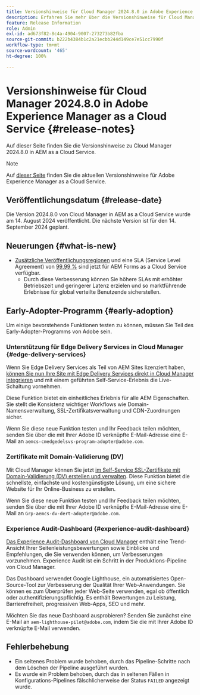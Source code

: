```yaml
---
title: Versionshinweise für Cloud Manager 2024.8.0 in Adobe Experience Manager as a Cloud Service
description: Erfahren Sie mehr über die Versionshinweise für Cloud Manager 2024.7.0 in AEM as a Cloud Service.
feature: Release Information
role: Admin
exl-id: ad673f82-8c4a-4904-9007-273273b82fba
source-git-commit: b222b4384b1c2a21ecbb244d149ce7e51cc7990f
workflow-type: tm+mt
source-wordcount: '465'
ht-degree: 100%

---
```


# Versionshinweise für Cloud Manager 2024.8.0 in Adobe Experience Manager as a Cloud Service {#release-notes}

Auf dieser Seite finden Sie die Versionshinweise zu Cloud Manager 2024.8.0 in AEM as a Cloud Service.

>[!NOTE]
>
>Auf [dieser Seite](/help/release-notes/release-notes-cloud/release-notes-current.md) finden Sie die aktuellen Versionshinweise für Adobe Experience Manager as a Cloud Service.

## Veröffentlichungsdatum {#release-date}

Die Version 2024.8.0 von Cloud Manager in AEM as a Cloud Service wurde am 14. August 2024 veröffentlicht. Die nächste Version ist für den 14. September 2024 geplant.

## Neuerungen {#what-is-new}

* [Zusätzliche Veröffentlichungsregionen](/help/operations/additional-publish-regions.md) und eine SLA (Service Level Agreement) von [99,99 %](/help/implementing/cloud-manager/getting-access-to-aem-in-cloud/creating-production-programs.md#sla) sind jetzt für AEM Forms as a Cloud Service verfügbar.
   * Durch diese Verbesserung können Sie höhere SLAs mit erhöhter Betriebszeit und geringerer Latenz erzielen und so marktführende Erlebnisse für global verteilte Benutzende sicherstellen.

## Early-Adopter-Programm {#early-adoption}

Um einige bevorstehende Funktionen testen zu können, müssen Sie Teil des Early-Adopter-Programms von Adobe sein.

### Unterstützung für Edge Delivery Services in Cloud Manager {#edge-delivery-services}

Wenn Sie Edge Delivery Services als Teil von AEM Sites lizenziert haben, [können Sie nun Ihre Site mit Edge Delivery Services direkt in Cloud Manager integrieren](/help/implementing/cloud-manager/edge-delivery/introduction-to-edge-delivery-services.md) und mit einem geführten Self-Service-Erlebnis die Live-Schaltung vornehmen.

Diese Funktion bietet ein einheitliches Erlebnis für alle AEM Eigenschaften. Sie stellt die Konsistenz wichtiger Workflows wie Domain-Namensverwaltung, SSL-Zertifikatsverwaltung und CDN-Zuordnungen sicher.

Wenn Sie diese neue Funktion testen und Ihr Feedback teilen möchten, senden Sie über die mit Ihrer Adobe ID verknüpfte E-Mail-Adresse eine E-Mail an `aemcs-cmedgedelsvs-program-adopter@adobe.com`.

### Zertifikate mit Domain-Validierung (DV)

Mit Cloud Manager können Sie jetzt [im Self-Service SSL-Zertifikate mit Domain-Validierung (DV) erstellen und verwalten](/help/implementing/cloud-manager/managing-ssl-certifications/add-ssl-certificate.md). Diese Funktion bietet die schnellste, einfachste und kostengünstigste Lösung, um eine sichere Website für Ihr Online-Business zu erstellen.

Wenn Sie diese neue Funktion testen und Ihr Feedback teilen möchten, senden Sie über die mit Ihrer Adobe ID verknüpfte E-Mail-Adresse eine E-Mail an `Grp-aemcs-dv-dert-adopter@adobe.com`.

### Experience Audit-Dashboard {#experience-audit-dashboard}

[Das Experience Audit-Dashboard von Cloud Manager](/help/implementing/cloud-manager/experience-audit-dashboard.md) enthält eine Trend-Ansicht Ihrer Seitenleistungsbewertungen sowie Einblicke und Empfehlungen, die Sie verwenden können, um Verbesserungen vorzunehmen. Experience Audit ist ein Schritt in der Produktions-Pipeline von Cloud Manager.

Das Dashboard verwendet Google Lighthouse, ein automatisiertes Open-Source-Tool zur Verbesserung der Qualität Ihrer Web-Anwendungen. Sie können es zum Überprüfen jeder Web-Seite verwenden, egal ob öffentlich oder authentifizierungspflichtig. Es enthält Bewertungen zu Leistung, Barrierefreiheit, progressiven Web-Apps, SEO und mehr.

Möchten Sie das neue Dashboard ausprobieren? Senden Sie zunächst eine E-Mail an `aem-lighthouse-pilot@adobe.com`, indem Sie die mit Ihrer Adobe ID verknüpfte E-Mail verwenden.

## Fehlerbehebung

* Ein seltenes Problem wurde behoben, durch das Pipeline-Schritte nach dem Löschen der Pipeline ausgeführt wurden.
* Es wurde ein Problem behoben, durch das in seltenen Fällen in Konfigurations-Pipelines fälschlicherweise der Status `FAILED` angezeigt wurde.
